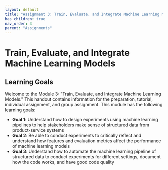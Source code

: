 ```yaml
---
layout: default
title: "Assignment 3: Train, Evaluate, and Integrate Machine Learning Models"
has_children: true
nav_order: 3
parent: "Assignments"
---
```


# Train, Evaluate, and Integrate Machine Learning Models

## Learning Goals

Welcome to the Module 3: "Train, Evaluate, and Integrate Machine Learning Models." This handout contains information for the preparation, tutorial, individual assignment, and group assignment. This module has the following learning goals:

 - **Goal 1**: Understand how to design experiments using machine learning pipelines to help stakeholders make sense of structured data from product-service systems
 - **Goal 2**: Be able to conduct experiments to critically reflect and understand how features and evaluation metrics affect the performance of machine learning models
 - **Goal 3**: Understand how to automate the machine learning pipeline of structured data to conduct experiments for different settings, document how the code works, and have good code quality
